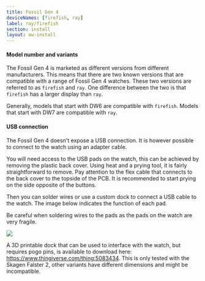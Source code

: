 ```yaml
---
title: Fossil Gen 4
deviceNames: [firefish, ray]
label: ray/firefish
section: install
layout: aw-install
---
```

<div class="callout callout-info">
    <h4>Model number and variants</h4>
    <p></p>
    <p>The Fossil Gen 4 is marketed as different versions from different manufacturers.
    This means that there are two known versions that are compatible with a range of Fossil Gen 4 watches.
    These two versions are referred to as <code>firefish</code> and <code>ray</code>.  One difference between the two is that <code>firefish</code> has a larger display than <code>ray</code>.
    </p><p>
    Generally, models that start with DW6 are compatible with <code>firefish</code>. Models that start with DW7 are compatible with <code>ray</code>.
    </p>
</div>

<div class="callout callout-info">
    <h4>USB connection</h4>
    <p>The Fossil Gen 4 doesn't expose a USB connection. It is however possible to connect to the watch using an adapter cable.</p>
    <p>You will need access to the USB pads on the watch, this can be achieved by removing the plastic back cover. Using heat and a prying tool, it is fairly straightforward to remove. Pay attention to the flex cable that connects to the back cover to the topside of the PCB. It is recommended to start prying on the side opposite of the buttons.</p>
    <p>Then you can solder wires or use a custom dock to connect a USB cable to the watch. The image below indicates the function of each pad.</p>
    <p>Be careful when soldering wires to the pads as the pads on the watch are very fragile.</p>
    <img src="{{assets}}/img/ray_usb.jpg" class="install-usbmod-img">
    <p>A 3D printable dock that can be used to interface with the watch, but requires pogo pins, is available to download here: <a href="https://www.thingiverse.com/thing:5083434">https://www.thingiverse.com/thing:5083434</a>. This is only tested with the Skagen Falster 2, other variants have different dimensions and might be incompatible.</p>
</div>

